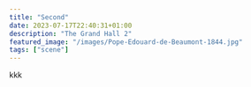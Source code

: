 ```yaml
---
title: "Second"
date: 2023-07-17T22:40:31+01:00
description: "The Grand Hall 2"
featured_image: "/images/Pope-Edouard-de-Beaumont-1844.jpg"
tags: ["scene"]
---
```

kkk
